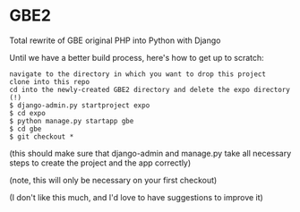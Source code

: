 GBE2
====

Total rewrite of GBE original PHP into Python with Django


Until we have a better build process, here's how to get up to scratch:

    navigate to the directory in which you want to drop this project
    clone into this repo
    cd into the newly-created GBE2 directory and delete the expo directory (!)
    $ django-admin.py startproject expo
    $ cd expo
    $ python manage.py startapp gbe 
    $ cd gbe
    $ git checkout *

(this should make sure that django-admin and manage.py take all necessary steps to create the project and the app correctly)

(note, this will only be necessary on your first checkout)  


(I don't like this much, and I'd love to have suggestions to improve it)
